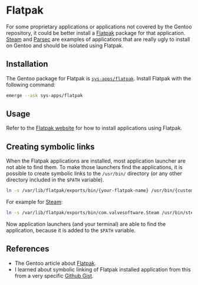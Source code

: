 # Flatpak

For some proprietary applications or applications not covered by the Gentoo repository, it could be better install a [Flatpak](https://flatpak.org/) package for that application.
[Steam](https://store.steampowered.com/) and [Parsec](https://parsec.app/) are examples of applications that are really ugly to install on Gentoo and should be isolated using Flatpak.

## Installation

The Gentoo package for Flatpak is [`sys-apps/flatpak`](https://packages.gentoo.org/packages/sys-apps/flatpak).
Install Flatpak with the following command:

```sh
emerge --ask sys-apps/flatpak
```

## Usage

Refer to the [Flatpak website](https://flatpak.org/) for how to install applications using Flatpak.

## Creating symbolic links

When the Flatpak applications are installed, most application launcher are not able to find them.
To make those launchers find the applications, it is possible to create symbolic links to the `/usr/bin/` directory (or any other directory included in the `$PATH` variable).

```sh
ln -s /var/lib/flatpak/exports/bin/{your-flatpak-name} /usr/bin/{custom-name}
```

For example for [Steam](https://flathub.org/apps/com.valvesoftware.Steam):

```sh
ln -s /var/lib/flatpak/exports/bin/com.valvesoftware.Steam /usr/bin/steam
```

Now application launchers (and your terminal) are able to find the application, because it is added to the `$PATH` variable.

## References

- The Gentoo article about [Flatpak](https://wiki.gentoo.org/wiki/Flatpak).
- I learned about symbolic linking of Flatpak installed application from this from a very specific [Github Gist](https://gist.github.com/curioswati/668e9e120ddd4b6f8d07dc28b5780d22).
